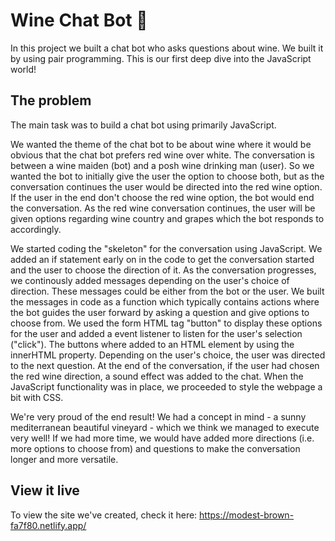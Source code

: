 # Wine Chat Bot 🍷

In this project we built a chat bot who asks questions about wine. We built it by using pair programming. This is our first deep dive into the JavaScript world!

## The problem

The main task was to build a chat bot using primarily JavaScript.

We wanted the theme of the chat bot to be about wine where it would be obvious that the chat bot prefers red wine over white. The conversation is between a wine maiden (bot) and a posh wine drinking man (user). So we wanted the bot to initially give the user the option to choose both, but as the conversation continues the user would be directed into the red wine option. If the user in the end don't choose the red wine option, the bot would end the conversation. As the red wine conversation continues, the user will be given options regarding wine country and grapes which the bot responds to accordingly. 

We started coding the "skeleton" for the conversation using JavaScript. We added an if statement early on in the code to get the conversation started and the user to choose the direction of it. As the conversation progresses, we continously added messages depending on the user's choice of direction. These messages could be either from the bot or the user. We built the messages in code as a function which typically contains actions where the bot guides the user forward by asking a question and give options to choose from. We used the form HTML tag "button" to display these options for the user and added a event listener to listen for the user's selection ("click"). The buttons where added to an HTML element by using the innerHTML property. Depending on the user's choice, the user was directed to the next question. At the end of the conversation, if the user had chosen the red wine direction, a sound effect was added to the chat. When the JavaScript functionality was in place, we proceeded to style the webpage a bit with CSS.

We're very proud of the end result! We had a concept in mind - a sunny mediterranean beautiful vineyard - which we think we managed to execute very well! If we had more time, we would have added more directions (i.e. more options to choose from) and questions to make the conversation longer and more versatile.  


## View it live

To view the site we've created, check it here: https://modest-brown-fa7f80.netlify.app/